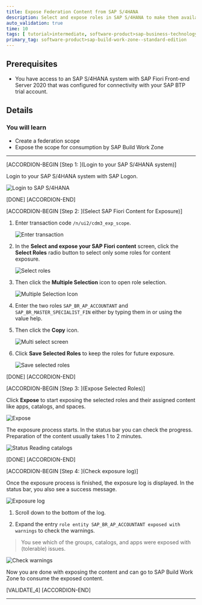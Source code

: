 ```yaml
---
title: Expose Federation Content from SAP S/4HANA
description: Select and expose roles in SAP S/4HANA to make them available with their assigned apps, groups, catalogs, and spaces in SAP Build Work Zone.
auto_validation: true
time: 10
tags: [ tutorial>intermediate, software-product>sap-business-technology-platform, software-product>sap-s-4hana, software-product>sap-fiori, software-product>sap-launchpad-service, software-product>sap-build-work-zone--standard-edition, software-product>sap-build-work-zone--advanced-edition]
primary_tag: software-product>sap-build-work-zone--standard-edition
---
```


## Prerequisites
 - You have access to an SAP S/4HANA system with SAP Fiori Front-end Server 2020 that was configured for connectivity with your SAP BTP trial account. 


## Details
### You will learn
  - Create a federation scope
  - Expose the scope for consumption by SAP Build Work Zone

---

[ACCORDION-BEGIN [Step 1: ](Login to your SAP S/4HANA system)]

Login to your SAP S/4HANA system with SAP Logon. 

![Login to SAP S/4HANA](1-s4-login.png)

[DONE]
[ACCORDION-END]

[ACCORDION-BEGIN [Step 2: ](Select SAP Fiori Content for Exposure)]

1. Enter transaction code ``/n/ui2/cdm3_exp_scope``.

    ![Enter transaction](2-s4-enter-transaction.png)

2. In the **Select and expose your SAP Fiori content** screen, click the **Select Roles** radio button to select only some roles for content exposure.

    ![Select roles](3a-s4-select-roles.png)

3. Then click the **Multiple Selection** icon to open role selection.

    ![Multiple Selection Icon](3c-s4-multiselect.png)

4. Enter the two roles ``SAP_BR_AP_ACCOUNTANT`` and ``SAP_BR_MASTER_SPECIALIST_FIN`` either by typing them in or using the value help.

5. Then click the **Copy** icon.

    ![Multi select screen](4a-s4-select-roles.png)

6. Click  **Save Selected Roles** to keep the roles for future exposure.

    ![Save selected roles](5-s4-save-roles.png)

[DONE]
[ACCORDION-END]

[ACCORDION-BEGIN [Step 3: ](Expose Selected Roles)]

Click **Expose** to start exposing the selected roles and their assigned content like apps, catalogs, and spaces.

![Expose](6-s4-expose.png)

The exposure process starts. In the status bar you can check the progress. Preparation of the content usually takes 1 to 2 minutes.

![Status Reading catalogs](7a-s4-status.png)

[DONE]
[ACCORDION-END]


[ACCORDION-BEGIN [Step 4: ](Check exposure log)]

Once the exposure process is finished, the exposure log is displayed. In the status bar, you also see a success message.

![Exposure log](8a-s4-success.png)

1. Scroll down to the bottom of the log.

2. Expand the entry ``role entity SAP_BR_AP_ACCOUNTANT exposed with warnings`` to check the warnings.

> You see which of the groups, catalogs, and apps were exposed with (tolerable) issues.

![Check warnings](9a-s4-role-details.png)

Now you are done with exposing the content and can go to SAP Build Work Zone to consume the exposed content.

[VALIDATE_4]
[ACCORDION-END]



---
